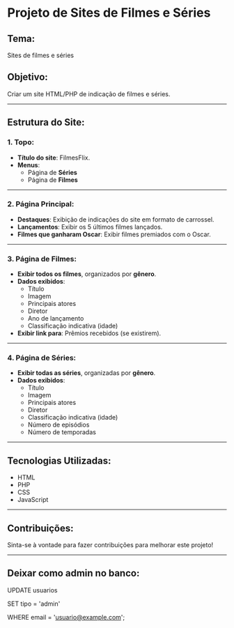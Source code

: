 # Projeto de Sites de Filmes e Séries

## Tema:
Sites de filmes e séries

## Objetivo:
Criar um site HTML/PHP de indicação de filmes e séries.

---

## Estrutura do Site:

### 1. **Topo:**
- **Título do site**: FilmesFlix.
- **Menus**: 
    - Página de **Séries**
    - Página de **Filmes**

---

### 2. **Página Principal:**
- **Destaques**: Exibição de indicações do site em formato de carrossel.
- **Lançamentos**: Exibir os 5 últimos filmes lançados.
- **Filmes que ganharam Oscar**: Exibir filmes premiados com o Oscar.

---

### 3. **Página de Filmes:**
- **Exibir todos os filmes**, organizados por **gênero**.
- **Dados exibidos**:
    - Título
    - Imagem
    - Principais atores
    - Diretor
    - Ano de lançamento
    - Classificação indicativa (idade)
- **Exibir link para**: Prêmios recebidos (se existirem).

---

### 4. **Página de Séries:**
- **Exibir todas as séries**, organizadas por **gênero**.
- **Dados exibidos**:
    - Título
    - Imagem
    - Principais atores
    - Diretor
    - Classificação indicativa (idade)
    - Número de episódios
    - Número de temporadas

---

## Tecnologias Utilizadas:
- HTML
- PHP
- CSS
- JavaScript 

---

## Contribuições:
Sinta-se à vontade para fazer contribuições para melhorar este projeto!

---
## Deixar como admin no banco:

UPDATE usuarios

SET tipo = 'admin'

WHERE email = 'usuario@example.com';

